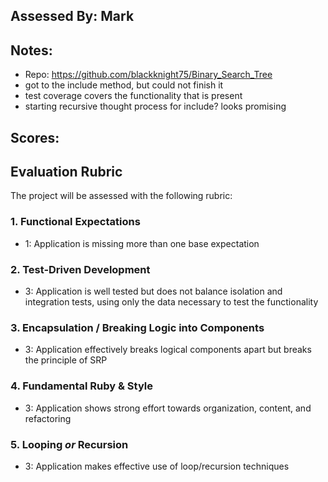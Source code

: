 ## Assessed By: Mark

## Notes:
* Repo: https://github.com/blackknight75/Binary_Search_Tree
* got to the include method, but could not finish it
* test coverage covers the functionality that is present
* starting recursive thought process for include? looks promising

## Scores:

## Evaluation Rubric

The project will be assessed with the following rubric:

### 1. Functional Expectations

* 1: Application is missing more than one base expectation

### 2. Test-Driven Development

* 3: Application is well tested but does not balance isolation and integration tests, using only the data necessary to test the functionality

### 3. Encapsulation / Breaking Logic into Components

* 3: Application effectively breaks logical components apart but breaks the principle of SRP

### 4. Fundamental Ruby & Style

* 3:  Application shows strong effort towards organization, content, and refactoring


### 5. Looping *or* Recursion

* 3: Application makes effective use of loop/recursion techniques
